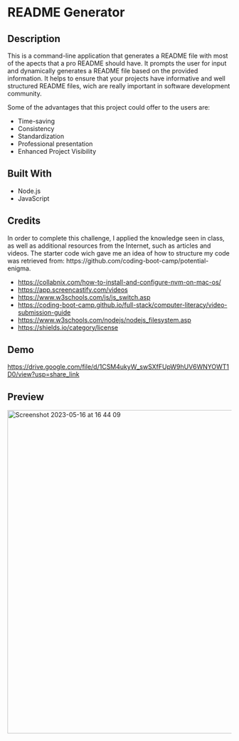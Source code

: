 # README Generator 

<h2>Description</h2>

This is a command-line application that generates a README file with most of the apects that a pro README should have. It prompts the user for input and dynamically generates a README file based on the provided information. It helps to ensure that your projects have informative and well structured README files, wich are really important in software development community. 

Some of the advantages that this project could offer to the users are: 

* Time-saving 
* Consistency 
* Standardization
* Professional presentation 
* Enhanced Project Visibility

<h2>Built With</h2> 

- Node.js
- JavaScript



<h2>Credits</h2>
In order to complete this challenge, I applied the knowledge seen in class, as well as additional resources from the Internet, such as articles and videos. The starter code wich gave me an idea of how to structure my code was retrieved from: https://github.com/coding-boot-camp/potential-enigma. 

* https://collabnix.com/how-to-install-and-configure-nvm-on-mac-os/
* https://app.screencastify.com/videos
* https://www.w3schools.com/js/js_switch.asp
* https://coding-boot-camp.github.io/full-stack/computer-literacy/video-submission-guide
* https://www.w3schools.com/nodejs/nodejs_filesystem.asp
* https://shields.io/category/license




<h2>Demo</h2>

https://drive.google.com/file/d/1CSM4ukyW_swSXfFUpW9hUV6WNYOWT1D0/view?usp=share_link


<h2>Preview</h2

<img width="1268" alt="Screenshot 2023-05-16 at 16 51 15" src="https://github.com/ChemaKing13/9.ReadMe-Gen/assets/124849302/d4e6abe5-3e6a-4294-a651-b34830adc2bf">
    
<img width="727" alt="Screenshot 2023-05-16 at 16 44 09" src="https://github.com/ChemaKing13/9.ReadMe-Gen/assets/124849302/7ee945c5-cbf6-43f2-aafe-75b5f780d360">


